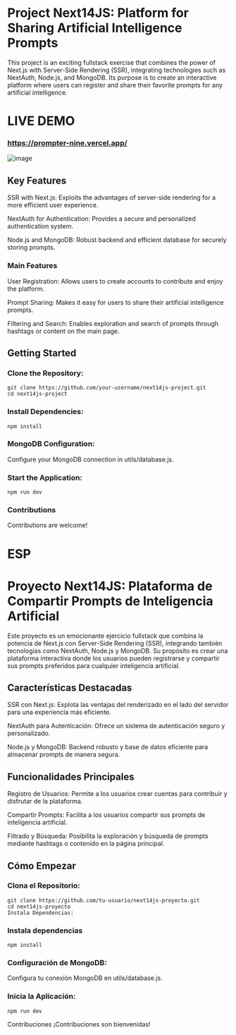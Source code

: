 # Project Next14JS: Platform for Sharing Artificial Intelligence Prompts
This project is an exciting fullstack exercise that combines the power of Next.js with Server-Side Rendering (SSR), integrating technologies such as NextAuth, Node.js, and MongoDB. Its purpose is to create an interactive platform where users can register and share their favorite prompts for any artificial intelligence.

# LIVE DEMO 
### https://prompter-nine.vercel.app/
![image](https://github.com/CarrioliDante/Prompter/assets/111087318/0d6498e2-0527-4524-9e9f-b5a5c0fe1009)


## Key Features
SSR with Next.js: Exploits the advantages of server-side rendering for a more efficient user experience.

NextAuth for Authentication: Provides a secure and personalized authentication system.

Node.js and MongoDB: Robust backend and efficient database for securely storing prompts.


### Main Features

User Registration: Allows users to create accounts to contribute and enjoy the platform.

Prompt Sharing: Makes it easy for users to share their artificial intelligence prompts.

Filtering and Search: Enables exploration and search of prompts through hashtags or content on the main page.


## Getting Started
### Clone the Repository:

```
git clone https://github.com/your-username/next14js-project.git
cd next14js-project

```
### Install Dependencies:
```
npm install
```
### MongoDB Configuration:

Configure your MongoDB connection in utils/database.js.

### Start the Application:

```
npm run dev
```
### Contributions
Contributions are welcome!

# ESP

# Proyecto Next14JS: Plataforma de Compartir Prompts de Inteligencia Artificial
Este proyecto es un emocionante ejercicio fullstack que combina la potencia de Next.js con Server-Side Rendering (SSR), integrando también tecnologías como NextAuth, Node.js y MongoDB. Su propósito es crear una plataforma interactiva donde los usuarios pueden registrarse y compartir sus prompts preferidos para cualquier inteligencia artificial.

## Características Destacadas
SSR con Next.js: Explota las ventajas del renderizado en el lado del servidor para una experiencia más eficiente.

NextAuth para Autenticación: Ofrece un sistema de autenticación seguro y personalizado.

Node.js y MongoDB: Backend robusto y base de datos eficiente para almacenar prompts de manera segura.

## Funcionalidades Principales

Registro de Usuarios: Permite a los usuarios crear cuentas para contribuir y disfrutar de la plataforma.

Compartir Prompts: Facilita a los usuarios compartir sus prompts de inteligencia artificial.

Filtrado y Búsqueda: Posibilita la exploración y búsqueda de prompts mediante hashtags o contenido en la página principal.

## Cómo Empezar

### Clona el Repositorio:


```
git clone https://github.com/tu-usuario/next14js-proyecto.git
cd next14js-proyecto
Instala Dependencias:
```
### Instala dependencias
```
npm install

```
### Configuración de MongoDB:
Configura tu conexión MongoDB en utils/database.js.
### Inicia la Aplicación:
  
```
npm run dev
```
Contribuciones
¡Contribuciones son bienvenidas!
